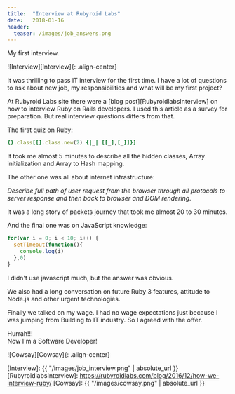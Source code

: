 ```yaml
---
title:  "Interview at Rubyroid Labs"
date:   2018-01-16
header:
  teaser: /images/job_answers.png
---
```

My first interview.

![Interview][Interview]{: .align-center}

It was thrilling to pass IT interview for the first time.
I have a lot of questions to ask about new job, my responsibilities and what will be my first project?

At Rubyroid Labs site there were a [blog post][RubyroidlabsInterview] on how to interview Ruby on Rails developers.
I used this article as a survey for preparation.
But real interview questions differs from that.

The first quiz on Ruby:

```ruby
{}.class[[].class.new(2) {|_| [[_],[_]]}]
```

It took me almost 5 minutes to describe all the hidden classes, Array initialization and Array to Hash mapping.

The other one was all about internet infrastructure:

_Describe full path of user request from the browser through all protocols to server response and then back to browser and DOM rendering._

It was a long story of packets journey that took me almost 20 to 30 minutes.

And the final one was on JavaScript knowledge:

```js
for(var i = 0; i < 10; i++) {
  setTimeout(function(){
    console.log(i)
  },0)
}
```

I didn't use javascript much, but the answer was obvious.

We also had a long conversation on future Ruby 3 features, attitude to Node.js and other urgent technologies.

Finally we talked on my wage.
I had no wage expectations just because I was jumping from Building to IT industry.
So I agreed with the offer.

Hurrah!!!  
Now I'm a Software Developer!

![Cowsay][Cowsay]{: .align-center}

[Interview]: {{ "/images/job_interview.png" | absolute_url }}
[RubyroidlabsInterview]: https://rubyroidlabs.com/blog/2016/12/how-we-interview-ruby/
[Cowsay]: {{ "/images/cowsay.png" | absolute_url }}
